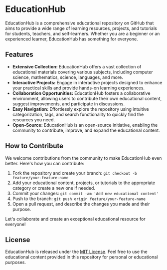 # EducationHub

EducationHub is a comprehensive educational repository on GitHub that aims to provide a wide range of learning resources, projects, and tutorials for students, teachers, and self-learners. Whether you are a beginner or an experienced learner, EducationHub has something for everyone.

## Features

- **Extensive Collection:** EducationHub offers a vast collection of educational materials covering various subjects, including computer science, mathematics, science, languages, and more.
- **Interactive Projects:** Engage in interactive projects designed to enhance your practical skills and provide hands-on learning experiences.
- **Collaboration Opportunities:** EducationHub fosters a collaborative environment, allowing users to contribute their own educational content, suggest improvements, and participate in discussions.
- **Easy Navigation:** Effortlessly explore the repository using intuitive categorization, tags, and search functionality to quickly find the resources you need.
- **Open-Source:** EducationHub is an open-source initiative, enabling the community to contribute, improve, and expand the educational content.

## How to Contribute

We welcome contributions from the community to make EducationHub even better. Here's how you can contribute:

1. Fork the repository and create your branch: `git checkout -b feature/your-feature-name`
2. Add your educational content, projects, or tutorials to the appropriate category or create a new one if needed.
3. Commit your changes: `git commit -am 'Add new educational content'`
4. Push to the branch: `git push origin feature/your-feature-name`
5. Open a pull request, and describe the changes you made and their purpose.

Let's collaborate and create an exceptional educational resource for everyone!

## License

EducationHub is released under the [MIT License](LICENSE). Feel free to use the educational content provided in this repository for personal or educational purposes.
